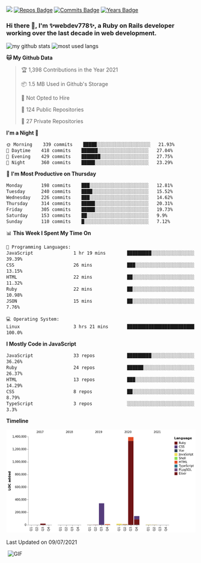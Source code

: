 ![](https://visitor-badge.glitch.me/badge?page_id=webdev778.webdev778)
[![Repos Badge](https://badges.pufler.dev/repos/webdev778)](https://badges.pufler.dev)
[![Commits Badge](https://badges.pufler.dev/commits/monthly/webdev778)](https://badges.pufler.dev)
[![Years Badge](https://badges.pufler.dev/years/webdev778)](https://badges.pufler.dev)
### Hi there 👋, I'm ✨webdev778✨, a Ruby on Rails developer working over the last decade in web development.


![my github stats](https://github-readme-stats.vercel.app/api?username=webdev778&show_icons=true&theme=tokyonight&line_height=27)
![most used langs](https://github-readme-stats.vercel.app/api/top-langs/?username=webdev778&hide=css,html&theme=tokyonight)

<!--START_SECTION:waka-->
**🐱 My Github Data** 

> 🏆 1,398 Contributions in the Year 2021
 > 
> 📦 1.5 MB Used in Github's Storage 
 > 
> 🚫 Not Opted to Hire
 > 
> 📜 124 Public Repositories 
 > 
> 🔑 27 Private Repositories  
 > 
**I'm a Night 🦉** 

```text
🌞 Morning    339 commits    █████░░░░░░░░░░░░░░░░░░░░   21.93% 
🌆 Daytime    418 commits    ██████░░░░░░░░░░░░░░░░░░░   27.04% 
🌃 Evening    429 commits    ███████░░░░░░░░░░░░░░░░░░   27.75% 
🌙 Night      360 commits    █████░░░░░░░░░░░░░░░░░░░░   23.29%

```
📅 **I'm Most Productive on Thursday** 

```text
Monday       198 commits    ███░░░░░░░░░░░░░░░░░░░░░░   12.81% 
Tuesday      240 commits    ████░░░░░░░░░░░░░░░░░░░░░   15.52% 
Wednesday    226 commits    ███░░░░░░░░░░░░░░░░░░░░░░   14.62% 
Thursday     314 commits    █████░░░░░░░░░░░░░░░░░░░░   20.31% 
Friday       305 commits    █████░░░░░░░░░░░░░░░░░░░░   19.73% 
Saturday     153 commits    ██░░░░░░░░░░░░░░░░░░░░░░░   9.9% 
Sunday       110 commits    █░░░░░░░░░░░░░░░░░░░░░░░░   7.12%

```


📊 **This Week I Spent My Time On** 

```text
💬 Programming Languages: 
JavaScript               1 hr 19 mins        █████████░░░░░░░░░░░░░░░░   39.39% 
CSS                      26 mins             ███░░░░░░░░░░░░░░░░░░░░░░   13.15% 
HTML                     22 mins             ██░░░░░░░░░░░░░░░░░░░░░░░   11.32% 
Ruby                     22 mins             ██░░░░░░░░░░░░░░░░░░░░░░░   10.98% 
JSON                     15 mins             ██░░░░░░░░░░░░░░░░░░░░░░░   7.76%

💻 Operating System: 
Linux                    3 hrs 21 mins       █████████████████████████   100.0%

```

**I Mostly Code in JavaScript** 

```text
JavaScript               33 repos            █████████░░░░░░░░░░░░░░░░   36.26% 
Ruby                     24 repos            ██████░░░░░░░░░░░░░░░░░░░   26.37% 
HTML                     13 repos            ███░░░░░░░░░░░░░░░░░░░░░░   14.29% 
CSS                      8 repos             ██░░░░░░░░░░░░░░░░░░░░░░░   8.79% 
TypeScript               3 repos             ░░░░░░░░░░░░░░░░░░░░░░░░░   3.3%

```


**Timeline**

![Chart not found](https://raw.githubusercontent.com/webdev778/webdev778/master/charts/bar_graph.png) 


 Last Updated on 09/07/2021
<!--END_SECTION:waka-->

<img align="right" alt="GIF" src="https://github.com/webdev778/webdev778/blob/main/code.gif?raw=true" width="500" height="320" />

<!--
**webdev778/webdev778** is a ✨ _special_ ✨ repository because its `README.md` (this file) appears on your GitHub profile.

Here are some ideas to get you started:

- 🔭 I’m currently working on ...
- 🌱 I’m currently learning ...
- 👯 I’m looking to collaborate on ...
- 🤔 I’m looking for help with ...
- 💬 Ask me about ...
- 📫 How to reach me: ...
- 😄 Pronouns: ...
- ⚡ Fun fact: ...
-->
